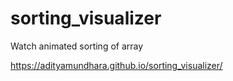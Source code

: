 # sorting_visualizer
Watch animated sorting of array

https://adityamundhara.github.io/sorting_visualizer/

